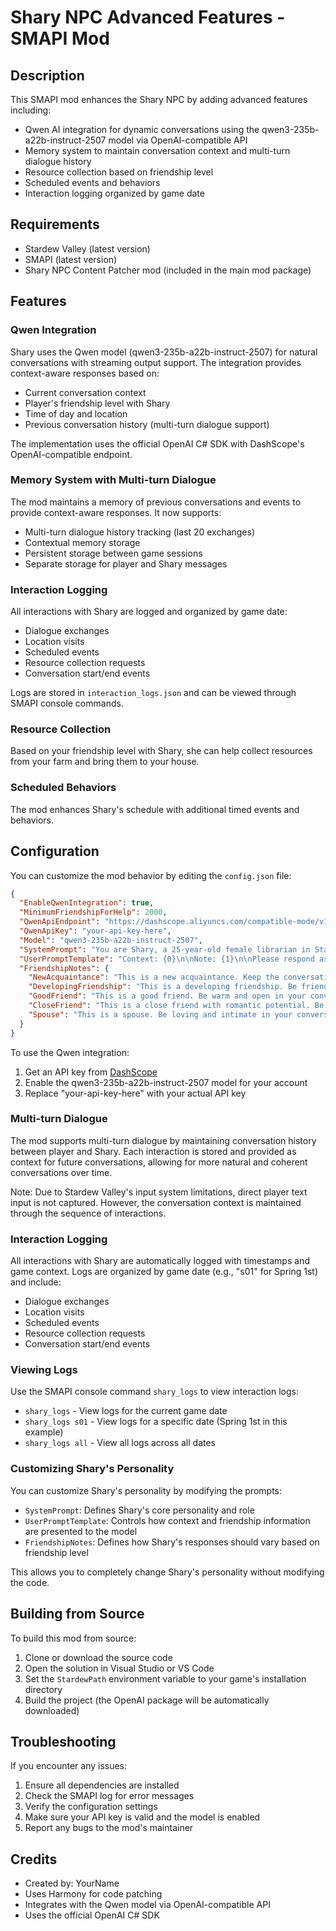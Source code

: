 # Shary NPC Advanced Features - SMAPI Mod

## Description
This SMAPI mod enhances the Shary NPC by adding advanced features including:
- Qwen AI integration for dynamic conversations using the qwen3-235b-a22b-instruct-2507 model via OpenAI-compatible API
- Memory system to maintain conversation context and multi-turn dialogue history
- Resource collection based on friendship level
- Scheduled events and behaviors
- Interaction logging organized by game date

## Requirements
- Stardew Valley (latest version)
- SMAPI (latest version)
- Shary NPC Content Patcher mod (included in the main mod package)

## Features
### Qwen Integration
Shary uses the Qwen model (qwen3-235b-a22b-instruct-2507) for natural conversations with streaming output support. The integration provides context-aware responses based on:
- Current conversation context
- Player's friendship level with Shary
- Time of day and location
- Previous conversation history (multi-turn dialogue support)

The implementation uses the official OpenAI C# SDK with DashScope's OpenAI-compatible endpoint.

### Memory System with Multi-turn Dialogue
The mod maintains a memory of previous conversations and events to provide context-aware responses. It now supports:
- Multi-turn dialogue history tracking (last 20 exchanges)
- Contextual memory storage
- Persistent storage between game sessions
- Separate storage for player and Shary messages

### Interaction Logging
All interactions with Shary are logged and organized by game date:
- Dialogue exchanges
- Location visits
- Scheduled events
- Resource collection requests
- Conversation start/end events

Logs are stored in `interaction_logs.json` and can be viewed through SMAPI console commands.

### Resource Collection
Based on your friendship level with Shary, she can help collect resources from your farm and bring them to your house.

### Scheduled Behaviors
The mod enhances Shary's schedule with additional timed events and behaviors.

## Configuration
You can customize the mod behavior by editing the `config.json` file:

```json
{
  "EnableQwenIntegration": true,
  "MinimumFriendshipForHelp": 2000,
  "QwenApiEndpoint": "https://dashscope.aliyuncs.com/compatible-mode/v1",
  "QwenApiKey": "your-api-key-here",
  "Model": "qwen3-235b-a22b-instruct-2507",
  "SystemPrompt": "You are Shary, a 25-year-old female librarian in Stardew Valley. You live in the town and work at the library. You are polite, intelligent, and enjoy books and nature. Respond in a way that fits the game's tone and style.",
  "UserPromptTemplate": "Context: {0}\n\nNote: {1}\n\nPlease respond as Shary in a single, natural sentence that fits the Stardew Valley game style:",
  "FriendshipNotes": {
    "NewAcquaintance": "This is a new acquaintance. Keep the conversation polite but reserved.",
    "DevelopingFriendship": "This is a developing friendship. Be friendly and interested in their activities.",
    "GoodFriend": "This is a good friend. Be warm and open in your conversation.",
    "CloseFriend": "This is a close friend with romantic potential. Be affectionate but respectful.",
    "Spouse": "This is a spouse. Be loving and intimate in your conversation."
  }
}
```

To use the Qwen integration:
1. Get an API key from [DashScope](https://dashscope.aliyun.com/)
2. Enable the qwen3-235b-a22b-instruct-2507 model for your account
3. Replace "your-api-key-here" with your actual API key

### Multi-turn Dialogue
The mod supports multi-turn dialogue by maintaining conversation history between player and Shary. Each interaction is stored and provided as context for future conversations, allowing for more natural and coherent conversations over time.

Note: Due to Stardew Valley's input system limitations, direct player text input is not captured. However, the conversation context is maintained through the sequence of interactions.

### Interaction Logging
All interactions with Shary are automatically logged with timestamps and game context. Logs are organized by game date (e.g., "s01" for Spring 1st) and include:
- Dialogue exchanges
- Location visits
- Scheduled events
- Resource collection requests
- Conversation start/end events

### Viewing Logs
Use the SMAPI console command `shary_logs` to view interaction logs:
- `shary_logs` - View logs for the current game date
- `shary_logs s01` - View logs for a specific date (Spring 1st in this example)
- `shary_logs all` - View all logs across all dates

### Customizing Shary's Personality
You can customize Shary's personality by modifying the prompts:

- `SystemPrompt`: Defines Shary's core personality and role
- `UserPromptTemplate`: Controls how context and friendship information are presented to the model
- `FriendshipNotes`: Defines how Shary's responses should vary based on friendship level

This allows you to completely change Shary's personality without modifying the code.

## Building from Source
To build this mod from source:

1. Clone or download the source code
2. Open the solution in Visual Studio or VS Code
3. Set the `StardewPath` environment variable to your game's installation directory
4. Build the project (the OpenAI package will be automatically downloaded)

## Troubleshooting
If you encounter any issues:
1. Ensure all dependencies are installed
2. Check the SMAPI log for error messages
3. Verify the configuration settings
4. Make sure your API key is valid and the model is enabled
5. Report any bugs to the mod's maintainer

## Credits
- Created by: YourName
- Uses Harmony for code patching
- Integrates with the Qwen model via OpenAI-compatible API
- Uses the official OpenAI C# SDK
